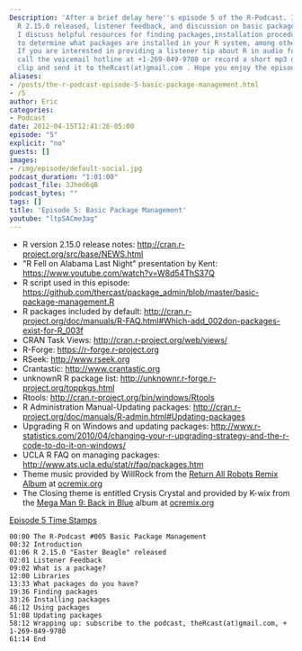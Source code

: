 ```yaml
---
Description: 'After a brief delay here''s episode 5 of the R-Podcast. In this episode:
  R 2.15.0 released, listener feedback, and discussion on basic package management.
  I discuss helpful resources for finding packages,installation procedures, and how
  to determine what packages are installed in your R system, among other considerations.
  If you are interested in providing a listener tip about R in audio format, please
  call the voicemail hotline at +1-269-849-9780 or record a short mp3 or ogg audio
  clip and send it to theRcast(at)gmail.com . Hope you enjoy the episode!'
aliases:
- /posts/the-r-podcast-episode-5-basic-package-management.html
- /5
author: Eric
categories:
- Podcast
date: 2012-04-15T12:41:26-05:00
episode: "5"
explicit: "no"
guests: []
images:
- /img/episode/default-social.jpg
podcast_duration: "1:01:00"
podcast_file: 3Jhed6qB
podcast_bytes: ""
tags: []
title: 'Episode 5: Basic Package Management'
youtube: "ltpSACme3ag"
---
```


-   R version 2.15.0 release notes: <http://cran.r-project.org/src/base/NEWS.html>
-   "R Fell on Alabama Last Night" presentation by Kent: <https://www.youtube.com/watch?v=W8d54ThS37Q>
-   R script used in this episode: <https://github.com/thercast/package_admin/blob/master/basic-package-management.R>
-   R packages included by default: <http://cran.r-project.org/doc/manuals/R-FAQ.html#Which-add_002don-packages-exist-for-R_003f>
-   CRAN Task Views: <http://cran.r-project.org/web/views/>
-   R-Forge: <https://r-forge.r-project.org>
-   RSeek: <http://www.rseek.org>
-   Crantastic: <http://www.crantastic.org>
-   unknownR R package list: <http://unknownr.r-forge.r-project.org/toppkgs.html>
-   Rtools: <http://cran.r-project.org/bin/windows/Rtools>
-   R Administration Manual-Updating packages: <http://cran.r-project.org/doc/manuals/R-admin.html#Updating-packages>
-   Upgrading R on Windows and updating packages: <http://www.r-statistics.com/2010/04/changing-your-r-upgrading-strategy-and-the-r-code-to-do-it-on-windows/>
-   UCLA R FAQ on managing packages: <http://www.ats.ucla.edu/stat/r/faq/packages.htm>
-   Theme music provided by WillRock from the [Return All Robots Remix Album](http://ocremix.org/events/returnallrobots/) at [ocremix.org](http://ocremix.org/)
-   The Closing theme is entitled Crysis Crystal and provided by K-wix from the [Mega Man 9: Back in Blue](http://backinblue.ocremix.org/) album at [ocremix.org](http://ocremix.org/)

<span style="text-decoration: underline;">Episode 5 Time Stamps</span>

    00:00 The R-Podcast #005 Basic Package Management
    00:32 Introduction
    01:06 R 2.15.0 "Easter Beagle" released
    02:01 Listener Feedback
    09:02 What is a package?
    12:00 Libraries
    13:33 What packages do you have?
    19:36 Finding packages
    33:26 Installing packages
    46:12 Using packages
    51:08 Updating packages
    58:12 Wrapping up: subscribe to the podcast, theRcast(at)gmail.com, + 1-269-849-9780
    61:14 End
